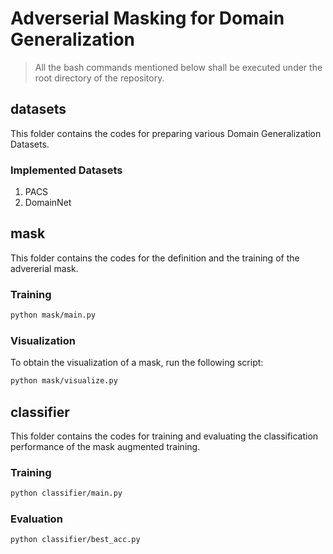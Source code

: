 # Adverserial Masking for Domain Generalization
> All the bash commands mentioned below shall be executed under the root directory of the repository.
## datasets
This folder contains the codes for preparing various Domain Generalization Datasets.
### Implemented Datasets
1. PACS
2. DomainNet
## mask
This folder contains the codes for the definition and the training of the advererial mask.
### Training
```bash
python mask/main.py
```
### Visualization
To obtain the visualization of a mask, run the following script:
``` bash
python mask/visualize.py
```
## classifier
This folder contains the codes for training and evaluating the classification performance of the mask augmented training.

### Training
```bash
python classifier/main.py
```
### Evaluation
```bash
python classifier/best_acc.py
```